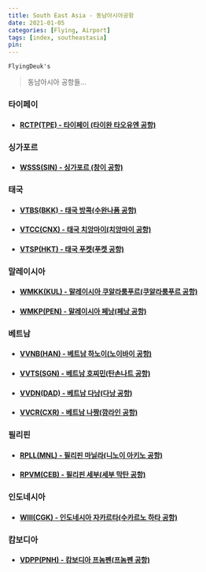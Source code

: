 ```yaml
---
title: South East Asia - 동남아시아공항
date: 2021-01-05
categories: [Flying, Airport]
tags: [index, southeastasia]
pin:
---
```


`FlyingDeuk's`
>동남아시아 공항들... <br>


### 타이페이

- #### [RCTP(TPE) - 타이페이 (타이완 타오유엔 공항)](/posts/RCTP-TPE/)

### 싱가포르

- #### [WSSS(SIN) - 싱가포르 (창이 공항)](/posts/WSSS-SIN/)

### 태국

- #### [VTBS(BKK) - 태국 방콕(수완나품 공항)](/posts/VTBS-BKK/)

- #### [VTCC(CNX) - 태국 치앙마이(치앙마이 공항)](/posts/VTCC-CNX/)

- #### [VTSP(HKT) - 태국 푸켓(푸켓 공항)](/posts/VTSP-HKT/)

### 말레이시아

- #### [WMKK(KUL) - 말레이시아 쿠알라룸푸르(쿠알라룸푸르 공항)](/posts/WMKK-KUL/)

- #### [WMKP(PEN) - 말레이시아 페낭(페낭 공항)](/posts/WMKP-PEN/)

### 베트남

- #### [VVNB(HAN) - 베트남 하노이(노이바이 공항)](/posts/VVNB-HAN/)

- #### [VVTS(SGN) - 베트남 호찌민(탄손나트 공항)](/posts/VVTS-SGN/)

- #### [VVDN(DAD) - 베트남 다낭(다낭 공항)](/posts/VVND-DAD/)

- #### [VVCR(CXR) - 베트남 나짱(깜라인 공항)](/posts/VVCR-CXR/)

### 필리핀

- #### [RPLL(MNL) - 필리핀 마닐라(니노이 아키노 공항)](/posts/RPLL-MNL/)

- #### [RPVM(CEB) - 필리핀 세부(세부 막탄 공항)](/posts/RPVM-CEB/)


### 인도네시아
- #### [WIII(CGK) - 인도네시아 자카르타(수카르노 하타 공항)](/posts/WIII-CGK/)

### 캄보디아

- #### [VDPP(PNH) - 캄보디아 프놈펜(프놈펜 공항)](/posts/VDPP-PNH/)


